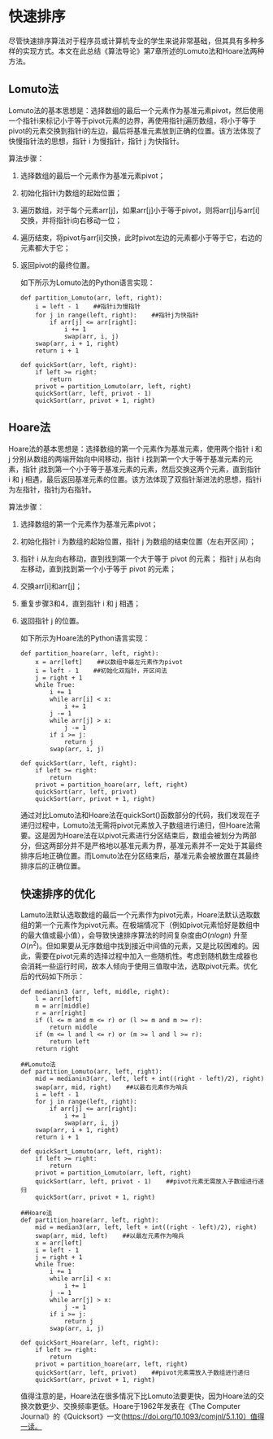 # 快速排序

尽管快速排序算法对于程序员或计算机专业的学生来说非常基础，但其具有多种多样的实现方式。本文在此总结《算法导论》第7章所述的Lomuto法和Hoare法两种方法。

## Lomuto法

Lomuto法的基本思想是：选择数组的最后一个元素作为基准元素pivot，然后使用一个指针i来标记小于等于pivot元素的边界，再使用指针j遍历数组，将小于等于pivot的元素交换到指针i的左边，最后将基准元素放到正确的位置。该方法体现了快慢指针法的思想，指针 i 为慢指针，指针 j 为快指针。

算法步骤：

1. 选择数组的最后一个元素作为基准元素pivot；

2. 初始化指针i为数组的起始位置；

3. 遍历数组，对于每个元素arr[j]，如果arr[j]小于等于pivot，则将arr[j]与arr[i]交换，并将指针i向右移动一位；

4. 遍历结束，将pivot与arr[i]交换，此时pivot左边的元素都小于等于它，右边的元素都大于它；

5. 返回pivot的最终位置。

   如下所示为Lomuto法的Python语言实现：

   ``````
   def partition_Lomuto(arr, left, right):
       i = left - 1    ##指针i为慢指针
       for j in range(left, right):    ##指针j为快指针
           if arr[j] <= arr[right]:
               i += 1
               swap(arr, i, j)
       swap(arr, i + 1, right)
       return i + 1
   
   def quickSort(arr, left, right):
       if left >= right:
           return
       privot = partition_Lomuto(arr, left, right)
       quickSort(arr, left, privot - 1)    
       quickSort(arr, privot + 1, right)
   ``````

   

## Hoare法

Hoare法的基本思想是：选择数组的第一个元素作为基准元素，使用两个指针 i 和 j 分别从数组的两端开始向中间移动，指针 i 找到第一个大于等于基准元素的元素，指针 j找到第一个小于等于基准元素的元素，然后交换这两个元素，直到指针 i 和 j 相遇，最后返回基准元素的位置。该方法体现了双指针渐进法的思想，指针i为左指针，指针j为右指针。

算法步骤：

1. 选择数组的第一个元素作为基准元素pivot；

2. 初始化指针 i 为数组的起始位置，指针 j 为数组的结束位置（左右开区间）；

3. 指针 i 从左向右移动，直到找到第一个大于等于 pivot 的元素； 指针 j 从右向左移动，直到找到第一个小于等于 pivot 的元素；

4. 交换arr[i]和arr[j]；

5. 重复步骤3和4，直到指针 i 和 j 相遇；

6. 返回指针 j 的位置。

   如下所示为Hoare法的Python语言实现：

   ``````
   def partition_hoare(arr, left, right):
       x = arr[left]    ##以数组中最左元素作为pivot
       i = left - 1    ##初始化双指针，开区间法
       j = right + 1
       while True:
           i += 1
           while arr[i] < x:
               i += 1
           j -= 1
           while arr[j] > x:
               j -= 1
           if i >= j:
               return j
           swap(arr, i, j)
   
   def quickSort(arr, left, right):
       if left >= right:
           return
       privot = partition_hoare(arr, left, right)
       quickSort(arr, left, privot)
       quickSort(arr, privot + 1, right)
   ``````

   通过对比Lomuto法和Hoare法在quickSort()函数部分的代码，我们发现在子递归过程中，Lomuto法无需将pivot元素放入子数组进行递归，但Hoare法需要。这是因为Hoare法在以pivot元素进行分区结束后，数组会被划分为两部分，但这两部分并不是严格地以基准元素为界，基准元素并不一定处于其最终排序后地正确位置。而Lomuto法在分区结束后，基准元素会被放置在其最终排序后的正确位置。

   

   ## 快速排序的优化

   Lamuto法默认选取数组的最后一个元素作为pivot元素，Hoare法默认选取数组的第一个元素作为pivot元素。在极端情况下（例如pivot元素恰好是数组中的最大值或最小值），会导致快速排序算法的时间复杂度由$O(nlogn)$ 升至 $O(n^2)$。但如果要从无序数组中找到接近中间值的元素，又是比较困难的。因此，需要在pivot元素的选择过程中加入一些随机性。考虑到随机数生成器也会消耗一些运行时间，故本人倾向于使用三值取中法，选取pivot元素。优化后的代码如下所示：

   ``````
   def medianin3 (arr, left, middle, right):
       l = arr[left]
       m = arr[middle]
       r = arr[right]
       if (l <= m and m <= r) or (l >= m and m >= r):
           return middle
       if (m <= l and l <= r) or (m >= l and l >= r):
           return left
       return right
   
   ##Lomuto法
   def partition_Lomuto(arr, left, right):
       mid = medianin3(arr, left, left + int((right - left)/2), right)
       swap(arr, mid, right)    ##以最右元素作为哨兵
       i = left - 1
       for j in range(left, right):
           if arr[j] <= arr[right]:
               i += 1
               swap(arr, i, j)
       swap(arr, i + 1, right)
       return i + 1
   
   def quickSort_Lomuto(arr, left, right):
       if left >= right:
           return
       privot = partition_Lomuto(arr, left, right)
       quickSort(arr, left, privot - 1)    ##pivot元素无需放入子数组进行递归
       quickSort(arr, privot + 1, right)
   
   ##Hoare法
   def partition_hoare(arr, left, right):
       mid = median3(arr, left, left + int((right - left)/2), right)
       swap(arr, mid, left)    ##以最左元素作为哨兵
       x = arr[left]
       i = left - 1
       j = right + 1
       while True:
           i += 1
           while arr[i] < x:
               i += 1
           j -= 1
           while arr[j] > x:
               j -= 1
           if i >= j:
               return j
           swap(arr, i, j)
   
   def quickSort_Hoare(arr, left, right):
       if left >= right:
           return
       privot = partition_hoare(arr, left, right)
       quickSort(arr, left, privot)    ##pivot元素需放入子数组进行递归
       quickSort(arr, privot + 1, right)
   ``````

   值得注意的是，Hoare法在很多情况下比Lomuto法要更快，因为Hoare法的交换次数更少、交换频率更低。Hoare于1962年发表在《The Computer Journal》的《Quicksort》一文(https://doi.org/10.1093/comjnl/5.1.10）值得一读。

   